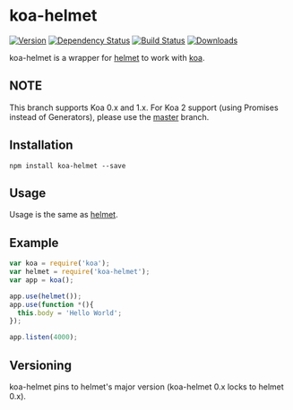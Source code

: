 koa-helmet
==========

[![Version](https://img.shields.io/npm/v/koa-helmet.svg?style=flat-square)](https://www.npmjs.com/package/koa-helmet)
[![Dependency Status](https://img.shields.io/david/venables/koa-helmet.svg?style=flat-square)](https://david-dm.org/venables/koa-helmet)
[![Build Status](https://img.shields.io/travis/venables/koa-helmet/koa-1.svg?style=flat-square)](https://travis-ci.org/venables/koa-helmet)
[![Downloads](https://img.shields.io/npm/dm/koa-helmet.svg?style=flat-square)](https://www.npmjs.com/package/koa-helmet)

koa-helmet is a wrapper for [helmet](https://github.com/helmetjs/helmet) to work with [koa](https://github.com/koajs/koa).

NOTE
----

This branch supports Koa 0.x and 1.x.  For Koa 2 support (using Promises instead of Generators), please use the [master](https://github.com/venables/koa-helmet) branch.

Installation
------------

```
npm install koa-helmet --save
```

Usage
-----

Usage is the same as [helmet](https://github.com/helmetjs/helmet).


Example
-------

```js
var koa = require('koa');
var helmet = require('koa-helmet');
var app = koa();

app.use(helmet());
app.use(function *(){
  this.body = 'Hello World';
});

app.listen(4000);
```

Versioning
----------

koa-helmet pins to helmet's major version (koa-helmet 0.x locks to helmet 0.x).

